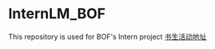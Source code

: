 # InternLM_BOF
This repository is used for BOF's Intern project
[书生活动地址](https://github.com/InternLM/Tutorial)
